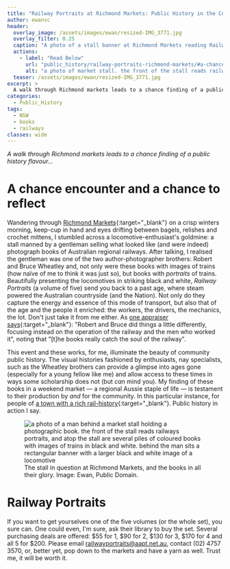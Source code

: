 ```yaml
---
title: "Railway Portraits at Richmond Markets: Public History in the Community"
author: ewansc
header:
  overlay_image: /assets/images/ewan/resized-IMG_3771.jpg
  overlay_filter: 0.25
  caption: "A photo of a stall banner at Richmond Markets reading Railway Portraits. Image: Ewan Coopey, Public Domain."
  actions:
    - label: "Read Below"
      url: "public_history/railway-portraits-richmond-markets/#a-chance-encounter-and-a-chance-to-reflect"
      alt: "a photo of market stall. the front of the stall reads railways portraits, and atop the stall are several piles of coloured books with images of trains in black and white."
  teaser: /assets/images/ewan/resized-IMG_3771.jpg
excerpt: >
  A walk through Richmond markets leads to a chance finding of a public history flavour...
categories:
  - Public_History
tags:
  - NSW
  - books
  - railways
classes: wide
---
```

_A walk through Richmond markets leads to a chance finding of a public history flavour..._

# A chance encounter and a chance to reflect
Wandering through [Richmond Markets](https://richmondmarket.com.au/){:target="_blank"} on a crisp winters morning, keep-cup in hand and eyes drifting between bagels, relishes and crochet mittens, I stumbled across a locomotive-enthusiast's goldmine: a stall manned by a gentleman selling what looked like (and were indeed) photograph books of Australian regional railways. After talking, I realised the gentleman was one of the two author-photographer brothers: Robert and Bruce Wheatley and, not only were these books with images of trains (how naïve of me to think it was just so), but books with *portraits* of trains. Beautifully presenting the locomotives in striking black and white, *Railway Portraits* (a volume of five) send you back to a past age, where steam powered the Australian countryside (and the Nation). Not only do they capture the energy and essence of this mode of transport, but also that of the age and the people it enriched: the workers, the drivers, the mechanics, the lot. Don't just take it from me either. As [one appraiser says](https://steamtrainstories.com/railway-portraits/){:target="_blank"}: "Robert and Bruce did things a little differently, focusing instead on the operation of the railway and the men who worked it", noting that "\[t\]he books really catch the soul of the railway".

This event and these works, for me, illuminate the beauty of community public history. The visual histories fashioned by enthusiasts, nay specialists, such as the Wheatley brothers can provide a glimpse into ages gone (especially for a young fellow like me) and allow access to these times in ways some scholarship does not (but *can* mind you). My finding of these books in a weekend market &mdash; a regional Aussie staple of life &mdash; is testament to their production by *and* for the community. In this particular instance, for people of [a town with a rich rail-history](https://www.riverstonehistoricalsociety.org.au/blog/?page_id=1966){:target="_blank"}. Public history in action I say.

<figure>
  <img src="{{ site.baseurl }}/assets/images/ewan/IMG_3771.jpg" alt="a photo of a man behind a market stall holding a photographic book. the front of the stall reads railways portraits, and atop the stall are several piles of coloured books with images of trains in black and white. behind the man sits a rectangular banner with a larger black and white image of a locomotive">
  <figcaption>The stall in question at Richmond Markets, and the books in all their glory. Image: Ewan, Public Domain.</figcaption>
</figure>

# Railway Portraits
If you want to get yourselves one of the five volumes (or the whole set), you sure can. One could even, I'm sure, ask their library to buy the set. Several purchasing deals are offered: $55 for 1, $90 for 2, $130 for 3, $170 for 4 and all 5 for $200. Please email <railwayportraits@aapt.net.au>, contact (02) 4757 3570, or, better yet, pop down to the markets and have a yarn as well. Trust me, it will be worth it.
